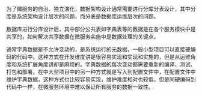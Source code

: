 为了微服务的自治、独立演化，数据架构设计通常需要进行分库分表设计，其中分库是系统架构设计层次的问题，而分表是数据库运维层次的问题。

数据库进行分库设计后，其中部分公共表如字典表等的数据是在各个服务模块中是共享的，如何解决共享数据在微服务实施中是数据处理的关键点。

通常字典数据是不允许变动的，是系统运行的元数据，一般小型项目可以直接硬编码的代码中。这种方式在开发维度讲是很容易实现和实现和实施的，但是从运维角度和系统扩展角度讲却是麻烦的。字典数据的每次变动都需要重新的编译、测试、打包和部署。在中大型项目中的另一种方式就是写入到配置文件中，在配置文件中维护字典数据，这种方式也比较容易实现，维护难度相对也较低，但是同硬编码到代码中一样，在微服务环境中难以保证所有服务的数据一致性。

